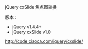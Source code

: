 jQuery cxSlide 焦点图轮换

版本：
+ jQuery v1.4.4+
+ jQuery cxSlide v1.0

http://code.ciaoca.com/jquery/cxslide/
